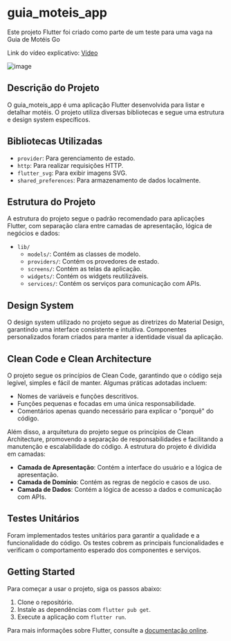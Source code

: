 # guia_moteis_app

Este projeto Flutter foi criado como parte de um teste para uma vaga na Guia de Motéis Go

Link do vídeo explicativo: [Vídeo](https://drive.google.com/file/d/1alUB3qIHX5IFUVhk0wik0grXQY3GlUeq/view?usp=sharing)

![image](https://github.com/user-attachments/assets/48c4074a-722e-42e3-a5f6-52764c4db9ac)


## Descrição do Projeto

O guia_moteis_app é uma aplicação Flutter desenvolvida para listar e detalhar motéis. O projeto utiliza diversas bibliotecas e segue uma estrutura e design system específicos.

## Bibliotecas Utilizadas

- `provider`: Para gerenciamento de estado.
- `http`: Para realizar requisições HTTP.
- `flutter_svg`: Para exibir imagens SVG.
- `shared_preferences`: Para armazenamento de dados localmente.

## Estrutura do Projeto

A estrutura do projeto segue o padrão recomendado para aplicações Flutter, com separação clara entre camadas de apresentação, lógica de negócios e dados:

- `lib/`
  - `models/`: Contém as classes de modelo.
  - `providers/`: Contém os provedores de estado.
  - `screens/`: Contém as telas da aplicação.
  - `widgets/`: Contém os widgets reutilizáveis.
  - `services/`: Contém os serviços para comunicação com APIs.

## Design System

O design system utilizado no projeto segue as diretrizes do Material Design, garantindo uma interface consistente e intuitiva. Componentes personalizados foram criados para manter a identidade visual da aplicação.

## Clean Code e Clean Architecture

O projeto segue os princípios de Clean Code, garantindo que o código seja legível, simples e fácil de manter. Algumas práticas adotadas incluem:

- Nomes de variáveis e funções descritivos.
- Funções pequenas e focadas em uma única responsabilidade.
- Comentários apenas quando necessário para explicar o "porquê" do código.

Além disso, a arquitetura do projeto segue os princípios de Clean Architecture, promovendo a separação de responsabilidades e facilitando a manutenção e escalabilidade do código. A estrutura do projeto é dividida em camadas:

- **Camada de Apresentação**: Contém a interface do usuário e a lógica de apresentação.
- **Camada de Domínio**: Contém as regras de negócio e casos de uso.
- **Camada de Dados**: Contém a lógica de acesso a dados e comunicação com APIs.

## Testes Unitários

Foram implementados testes unitários para garantir a qualidade e a funcionalidade do código. Os testes cobrem as principais funcionalidades e verificam o comportamento esperado dos componentes e serviços.

## Getting Started

Para começar a usar o projeto, siga os passos abaixo:

1. Clone o repositório.
2. Instale as dependências com `flutter pub get`.
3. Execute a aplicação com `flutter run`.

Para mais informações sobre Flutter, consulte a [documentação online](https://docs.flutter.dev/).
